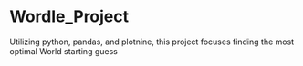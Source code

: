 # Wordle_Project
Utilizing python, pandas, and plotnine, this project focuses finding the most optimal World starting guess
